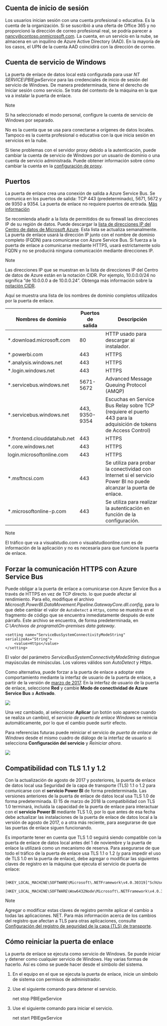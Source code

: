 ## <a name="sign-in-account"></a>Cuenta de inicio de sesión
Los usuarios inician sesión con una cuenta profesional o educativa. Es la cuenta de la organización. Si se suscribió a una oferta de Office 365 y no proporcionó la dirección de correo profesional real, se podría parecer a nancy@contoso.onmicrosoft.com. La cuenta, en un servicio en la nube, se almacena en un inquilino de Azure Active Directory (AAD). En la mayoría de los casos, el UPN de la cuenta AAD coincidirá con la dirección de correo.

## <a name="windows-service-account"></a>Cuenta de servicio de Windows
La puerta de enlace de datos local está configurada para usar *NT SERVICE\PBIEgwService* para las credenciales de inicio de sesión del servicio de Windows. De manera predeterminada, tiene el derecho de Iniciar sesión como servicio. Se trata del contexto de la máquina en la que va a instalar la puerta de enlace.

> [!NOTE]
> Si ha seleccionado el modo personal, configure la cuenta de servicio de Windows por separado.
> 
> 

No es la cuenta que se usa para conectarse a orígenes de datos locales.  Tampoco es la cuenta profesional o educativa con la que inicia sesión en servicios en la nube.

Si tiene problemas con el servidor proxy debido a la autenticación, puede cambiar la cuenta de servicio de Windows por un usuario de dominio o una cuenta de servicio administrada. Puede obtener información sobre cómo cambiar la cuenta en la [configuración de proxy](../service-gateway-proxy.md#changing-the-gateway-service-account-to-a-domain-user).

## <a name="ports"></a>Puertos
La puerta de enlace crea una conexión de salida a Azure Service Bus. Se comunica en los puertos de salida: TCP 443 (predeterminado), 5671, 5672 y de 9350 a 9354.  La puerta de enlace no requiere puertos de entrada. [Más información](https://azure.microsoft.com/documentation/articles/service-bus-fundamentals-hybrid-solutions/)

Se recomienda añadir a la lista de permitidos de su firewall las direcciones IP de su región de datos. Puede descargar la [lista de direcciones IP del Centro de datos de Microsoft Azure](https://www.microsoft.com/download/details.aspx?id=41653). Esta lista se actualiza semanalmente. La puerta de enlace usará la dirección IP junto con el nombre de dominio completo (FQDN) para comunicarse con Azure Service Bus. Si fuerza a la puerta de enlace a comunicarse mediante HTTPS, usará estrictamente solo FQDN y no se producirá ninguna comunicación mediante direcciones IP.

> [!NOTE]
> Las direcciones IP que se muestran en la lista de direcciones IP del Centro de datos de Azure están en la notación CIDR. Por ejemplo, 10.0.0.0/24 no significa “de 10.0.0.0 a de 10.0.0.24”. Obtenga más información sobre la [notación CIDR](http://whatismyipaddress.com/cidr).
> 
> 

Aquí se muestra una lista de los nombres de dominio completos utilizados por la puerta de enlace.

| Nombres de dominio | Puertos de salida | Descripción |
| --- | --- | --- |
| *.download.microsoft.com |80 |HTTP usado para descargar al instalador. |
| *.powerbi.com |443 |HTTPS |
| *.analysis.windows.net |443 |HTTPS |
| *.login.windows.net |443 |HTTPS |
| *.servicebus.windows.net |5671-5672 |Advanced Message Queuing Protocol (AMQP) |
| *.servicebus.windows.net |443, 9350-9354 |Escuchas en Service Bus Relay sobre TCP (requiere el puerto 443 para la adquisición de tokens de Access Control) |
| *.frontend.clouddatahub.net |443 |HTTPS |
| *.core.windows.net |443 |HTTPS |
| login.microsoftonline.com |443 |HTTPS |
| *.msftncsi.com |443 |Se utiliza para probar la conectividad con Internet si el servicio Power BI no puede alcanzar la puerta de enlace. |
| *.microsoftonline-p.com |443 |Se utiliza para realizar la autenticación en función de la configuración. |

> [!NOTE]
> El tráfico que va a visualstudio.com o visualstudioonline.com es de información de la aplicación y no es necesaria para que funcione la puerta de enlace.
> 
> 

## <a name="forcing-https-communication-with-azure-service-bus"></a>Forzar la comunicación HTTPS con Azure Service Bus
Puede obligar a la puerta de enlace a comunicarse con Azure Service Bus a través de HTTPS en vez de TCP directo. lo que puede afectar al rendimiento. Para ello, modifique el archivo *Microsoft.PowerBI.DataMovement.Pipeline.GatewayCore.dll.config*, para lo que debe cambiar el valor de `AutoDetect` a `Https`, como se muestra en el fragmento de código que se encuentra inmediatamente después de este párrafo. Este archivo se encuentra, de forma predeterminada, en *C:\Archivos de programa\On-premises data gateway*.

```
<setting name="ServiceBusSystemConnectivityModeString" serializeAs="String">
    <value>Https</value>
</setting>
```

El valor del parámetro *ServiceBusSystemConnectivityModeString* distingue mayúsculas de minúsculas. Los valores válidos son *AutoDetect* y *Https*.

Como alternativa, puede forzar a la puerta de enlace a adoptar este comportamiento mediante la interfaz de usuario de la puerta de enlace, a partir de la versión de [marzo de 2017](https://powerbi.microsoft.com/blog/power-bi-gateways-march-update/). En la interfaz de usuario de la puerta de enlace, seleccione **Red** y cambie **Modo de conectividad de Azure Service Bus** a **Activado**.

![](./media/gateway-onprem-accounts-ports-more/gw-onprem_01.png)

Una vez cambiado, al seleccionar **Aplicar** (un botón solo aparece cuando se realiza un cambio), el *servicio de puerta de enlace Windows* se reinicia automáticamente, por lo que el cambio puede surtir efecto.

Para referencias futuras puede reiniciar el servicio de *puerta de enlace de Windows* desde el mismo cuadro de diálogo de la interfaz de usuario si selecciona **Configuración del servicio** y *Reiniciar ahora*.

![](./media/gateway-onprem-accounts-ports-more/gw-onprem_02.png)

## <a name="support-for-tls-1112"></a>Compatibilidad con TLS 1.1 y 1.2
Con la actualización de agosto de 2017 y posteriores, la puerta de enlace de datos local usa Seguridad de la capa de transporte (TLS) 1.1 o 1.2 para comunicarse con el **servicio Power BI** de forma predeterminada. Las versiones anteriores de la puerta de enlace de datos local usa TLS 1.0 de forma predeterminada. El 15 de marzo de 2018 la compatibilidad con TLS 1.0 terminará, incluida la capacidad de la puerta de enlace para interactuar con el **servicio Power BI** mediante TLS 1.0, por lo que antes de esa fecha debe actualizar las instalaciones de la puerta de enlace de datos local a la versión de agosto de 2017, o a otra más reciente, para asegurarse de que las puertas de enlace siguen funcionando.

Es importante tener en cuenta que TLS 1.0 seguirá siendo compatible con la puerta de enlace de datos local antes del 1 de noviembre y la puerta de enlace la utilizará como un mecanismo de reserva. Para asegurarse de que todo el tráfico de la puerta de enlace usa TLS 1.1 o 1.2 (y para impedir el uso de TLS 1.0 en la puerta de enlace), debe agregar o modificar las siguientes claves de registro en la máquina que ejecuta el servicio de puerta de enlace:

        [HKEY_LOCAL_MACHINE\SOFTWARE\Microsoft\.NETFramework\v4.0.30319]"SchUseStrongCrypto"=dword:00000001
        [HKEY_LOCAL_MACHINE\SOFTWARE\Wow6432Node\Microsoft\.NETFramework\v4.0.30319]"SchUseStrongCrypto"=dword:00000001

> [!NOTE]
> Agregar o modificar estas claves de registro permite aplicar el cambio a todas las aplicaciones. NET. Para más información acerca de los cambios del registro que afectan a TLS para otras aplicaciones, consulte [Configuración del registro de seguridad de la capa (TLS) de transporte](https://docs.microsoft.com/windows-server/security/tls/tls-registry-settings).
> 
> 

## <a name="how-to-restart-the-gateway"></a>Cómo reiniciar la puerta de enlace
La puerta de enlace se ejecuta como servicio de Windows. Se puede iniciar y detener como cualquier servicio de Windows. Hay varias formas de hacerlo. Así es cómo se puede hacer desde el símbolo del sistema.

1. En el equipo en el que se ejecuta la puerta de enlace, inicie un símbolo de sistema con permisos de administrador.
2. Use el siguiente comando para detener el servicio.
   
   net stop PBIEgwService
3. Use el siguiente comando para iniciar el servicio.
   
   net start PBIEgwService

